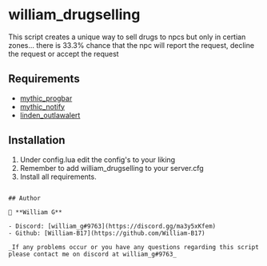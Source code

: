 # william_drugselling
This script creates a unique way to sell drugs to npcs but only in certian zones... there is 33.3% chance that the npc will report the request, decline the request or accept the request

## Requirements
- [mythic_progbar](https://github.com/HalCroves/mythic_progbar)
- [mythic_notify](https://github.com/mythicrp/mythic_notify)
- [linden_outlawalert](https://github.com/thelindat/linden_outlawalert)

## Installation
1. Under config.lua edit the config's to your liking
2. Remember to add william_drugselling to your server.cfg
3. Install all requirements.
```

## Author

👤 **William G**

- Discord: [william_g#9763](https://discord.gg/ma3y5xKfem)
- Github: [William-B17](https://github.com/William-B17)

_If any problems occur or you have any questions regarding this script please contact me on discord at william_g#9763_

